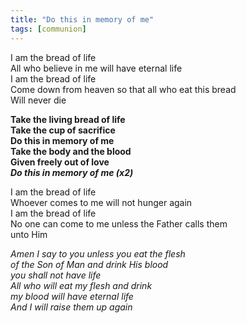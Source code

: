 ```yaml
---
title: "Do this in memory of me"
tags: [communion]
---
```


I am the bread of life   
All who believe in me will have eternal life   
I am the bread of life   
Come down from heaven so that all who eat this bread   
Will never die

**Take the living bread of life   
Take the cup of sacrifice   
Do this in memory of me   
Take the body and the blood   
Given freely out of love   
_Do this in memory of me (x2)_**

I am the bread of life   
Whoever comes to me will not hunger again   
I am the bread of life   
No one can come to me unless the Father calls them   
unto Him

_Amen I say to you unless you eat the flesh   
of the Son of Man and drink His blood   
you shall not have life  
All who will eat my flesh and drink   
my blood will have eternal life   
And I will raise them up again_
